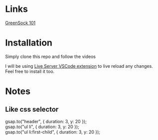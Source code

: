 # Links

[GreenSock 101](https://ihatetomatoes.net/store/)

# Installation

Simply clone this repo and follow the videos

I will be using [Live Server VSCode extension](https://marketplace.visualstudio.com/items?itemName=ritwickdey.LiveServer) to live reload any changes. Feel free to install it too.

# Notes

## Like css selector

gsap.to("header", { duration: 3, y: 20 });  
gsap.to("ul li", { duration: 3, y: 20 });  
gsap.to("ul li:first-child", { duration: 3, y: 20 });
